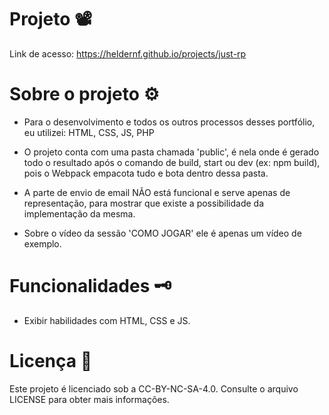 # Projeto 📽️

Link de acesso: https://heldernf.github.io/projects/just-rp

# Sobre o projeto ⚙️
- Para o desenvolvimento e todos os outros processos desses portfólio, eu utilizei: HTML, CSS, JS, PHP

- O projeto conta com uma pasta chamada 'public', é nela onde é gerado todo o resultado após o comando de build, start ou dev (ex: npm build), pois o Webpack empacota tudo e bota dentro dessa pasta.

- A parte de envio de email NÃO está funcional e serve apenas de representação, para mostrar que existe a possibilidade da implementação da mesma.

- Sobre o vídeo da sessão 'COMO JOGAR' ele é apenas um vídeo de exemplo.

# Funcionalidades 🗝️
- Exibir habilidades com HTML, CSS e JS.

# Licença 📜
Este projeto é licenciado sob a CC-BY-NC-SA-4.0. Consulte o arquivo LICENSE para obter mais informações.
